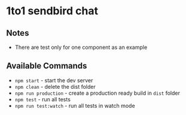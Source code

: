 # 1to1 sendbird chat

## Notes
 - There are test only for one component as an example

## Available Commands

- `npm start` - start the dev server
- `npm clean` - delete the dist folder
- `npm run production` - create a production ready build in `dist` folder
- `npm test` - run all tests
- `npm run test:watch` - run all tests in watch mode
